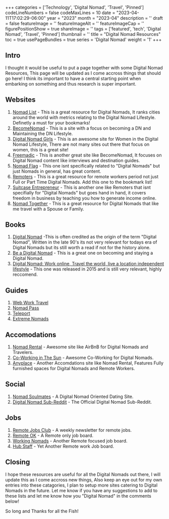 ﻿+++
categories = ['Technology', 'Digital Nomad', 'Travel', 'Pinned']
codeLineNumbers = false
codeMaxLines = 10
date = "2023-04-11T17:02:29-06:00"
year = "2023"
month = "2023-04"
description = ''
draft = false
featureImage = ''
featureImageAlt = ''
featureImageCap = ''
figurePositionShow = true
shareImage = ''
tags = ['featured', 'tech', 'Digital Nomad', 'Travel', 'Pinned']
thumbnail = ''
title = "Digital Nomad Resources"
toc = true
usePageBundles = true
series = 'Digital Nomad'
weight = '1'
+++

## Intro

I thought it would be useful to put a page together with some Digital Nomad Resources, This page will be updated as I come accross things that should go here! I think its important to have a central starting point when embarking on something and thus research is super important.

## Websites 


 1. [Nomad List](https://nomadlist.com/) - This is a great resource for Digital Nomads, It ranks cities around the world with metrics relating to the Digital Nomad Lifestyle. Definetly a must for your bookmarks!
 2. [BecomeNomad](https://becomenomad.com/) - This is a site with a focus on becoming a DN and Maintaining the DN Lifestyle.
 3. [Digital Nomad Girls](https://digitalnomadgirls.com/) - This is an awesome site for Women in the Digital Nomad Lifestyle, There are not many sites out there that focus on women, this is a great site!
 4. [Freemadic](https://freemadic.com/) - This is another great site like BecomeNomad, It focuses on Digital Nomad content like interviews and destination guides.
 5. [Nomad Flag](https://nomadflag.com/) - This one isnt specifically related to "Digital Nomads" but just Nomads in general, has great content. 
 6. [Remoters](https://remoters.net/) - This is a great resource for remote workers period not just Full or Part Time Digital Nomads. Add this one to the bookmark list!
 7. [Suitcase Entrepreneur](https://suitcaseentrepreneur.com/) - This is another one like Remoters that isnt specifially for "Digital Nomads" but goes hand in hand, it covers freedom in business by teaching you how to generate income online. 
 8. [Nomad Together](https://nomadtogether.com/) - This is a great resource for Digital Nomads that like me travel with a Spouse or Family.


## Books


 1. [Digital Nomad](https://www.amazon.com/gp/product/0471974994/ref=as_li_ss_tl?ie=UTF8&linkCode=sl1&tag=nomadicnotes-20&linkId=bce9fceeccb294019cf5cd3ba80c32fb) -This is often credited as the origin of the term "Digital Nomad", Written in the late 90's its not very relevant for todays era of Digital Nomads but its still worth a read if not for the history alone. 
 2. [Be a Digital Nomad](https://www.amazon.com/gp/product/1490402705/ref=as_li_ss_tl?ie=UTF8&linkCode=sl1&tag=nomadicnotes-20&linkId=2ec975588e2475301a45fb06920f0855) - This is a great one on becoming and staying a Digital Nomad. 
 3. [Digital Nomad: Work online, Travel the world, live a location independent lifestyle](https://www.amazon.com/gp/product/B00UG2OI00/ref=as_li_ss_tl?ie=UTF8&linkCode=sl1&tag=nomadicnotes-20&linkId=e126e816167897270c8cc661dfad6e69) - This one was released in 2015 and is still very relevant, highly reccomend.


## Guides


 1. [Web Work Travel](https://www.webworktravel.com/nomadguides/)
 2. [Nomad Pass](https://nomadpass.com/) 
 3. [Teleport](https://teleport.org/)
 4. [Extreme Nomads](https://extremenomads.life/)
    

## Accomodations

 1. [Nomad Rental](https://nomadrental.com/) - Awesome site like AirBnB for Digital Nomads and Travelers.
 2. [Co-Working in The Sun](https://www.coworkinginthesun.com/) - Awesome Co-Working for Digital Nomads.
 3. [Anyplace](https://www.anyplace.com/) - Another Accomdations site like Nomad Rental, Features Fully furnished spaces for Digital Nomads and Remote Workers.
    

## Social


 1. [Nomad Soulmates](https://nomadsoulmates.com/) - A Digital Nomad Oriented Dating Site.
 2. [Digital Nomad Sub-Reddit](https://www.reddit.com/r/digitalnomad) - The Official Digital Nomad Sub-Reddit.


## Jobs

 1. [Remote Jobs Club](https://remotejobsclub.com/) - A weekly newsletter for remote jobs. 
 2. [Remote OK](https://remoteok.com/) - A Remote only job board.
 3. [Working Nomads](https://www.workingnomads.com/jobs) - Another Remote focused job board.
 4. [Hub Staff](https://talent.hubstaff.com/) - Yet Another Remote work Job board.


## Closing

I hope these resources are useful for all the Digital Nomads out there, I will update this as I come accross new things, Also keep an eye out for my own entries into these catagories, I plan to setup more sites catering to Digital Nomads in the future. Let me know if you have any suggestions to add to these lists and let me know how you "Digital Nomad" in the comments below!

So long and Thanks for all the Fish!